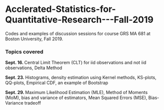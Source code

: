 # Acclerated-Statistics-for-Quantitative-Research---Fall-2019
Codes and examples of discussion sessions for course GRS MA 681 at Boston University, Fall 2019.

### Topics covered 
<b> Sept. 16. </b> Central Limit Theorem (CLT) for iid observations and not iid observations, Delta Method

<b> Sept. 23. </b> Histograms, density estimation using Kernel methods, KS-plots, QQ-plots, Empirical CDF, an example of Bootstrap

<b> Sept. 29. </b> Maximum Likelihood Estimation (MLE), Method of Moments (MoM), bias and variance of estimators, Mean Squared Errors (MSE), Bias-Variance tradeoff
